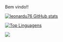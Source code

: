 Bem vindo!!


[![leonardu76 GitHub stats](https://github-readme-stats.vercel.app/api?username=leoanrdu76&show_icons=true&theme=radical)](https://github.com/leonardu76/github-readme-stats)



[![Top Linguagens](https://github-readme-stats.vercel.app/api/top-langs/?username=leonardu76&layout=compact)](https://github.com/leonardu76/github-readme-stats)

[<img src="https://img.shields.io/badge/linkedin-%230077B5.svg?&style=for-the-badge&logo=linkedin&logoColor=white" />](https://www.linkedin.com/in/leonardo-oliveira-3b0446176/)
